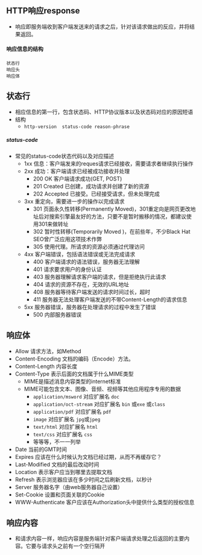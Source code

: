 ## HTTP响应response
- 响应即服务端收到客户端发送来的请求之后，针对该请求做出的反应，并将结果返回。


#### 响应信息的结构

```
状态行
响应头
响应体

```


## 状态行
- 相应信息的第一行，包含状态码、HTTP协议版本以及状态码对应的原因短语
- 结构
	- `http-version  status-code reason-phrase`

##### status-code
-  常见的status-code状态代码以及对应描述
	-  1xx   信息：客户端发来的reques请求已经接收，需要请求者继续执行操作
	-  2xx  成功：客户端请求已经被成功接收并处理
		-  200   OK   客户端请求成功(GET, POST)
		-  201    Created  已创建，成功请求并创建了新的资源
		-  202    Accepted   已接受。已经接受请求，但未处理完成
	-  3xx   重定向，需要进一步的操作以完成请求
		-  301	页面永久性转移(Permanently Moved)，301重定向是网页更改地址后对搜索引擎最友好的方法，只要不是暂时搬移的情况，都建议使用301来做转址
		-  302	暂时性转移(Temporarily Moved )，在前些年，不少Black Hat SEO曾广泛应用这项技术作弊
		-  305   使用代理。所请求的资源必须通过代理访问
	- 4xx    客户端错误，包括语法错误或无法完成请求
		- 400    客户端请求的语法错误，服务器无法理解
		- 401     请求要求用户的身份认证
		- 403     服务器理解请求客户端的请求，但是拒绝执行此请求
		- 404    请求的资源不存在，无效的URL地址
		- 408    服务器等待客户端发送的请求时间过长，超时
		- 411      服务器无法处理客户端发送的不带Content-Length的请求信息
	- 5xx    服务器错误，服务器在处理请求的过程中发生了错误
		- 500 内部服务器错误

## 响应体
- Allow     请求方法，如Method
- Content-Encoding         文档的编码（Encode）方法。
- Content-Length     内容长度
- Content-Type     表示后面的文档属于什么MIME类型
	- MIME是描述消息内容类型的internet标准
	- MIME可能包含文本、图像、音频、视频等其他应用程序专用的数据
		- `application/msword`  对应扩展名  `doc`
		- `application/oct-stream` 对应扩展名  `bin` 或`exe` 或`class`
		- `application/pdf` 对应扩展名 `pdf`
		- `image` 对应扩展名  `jpg`或`jpeg`
		- `text/html` 对应扩展名 `html`
		- `text/css` 对应扩展名  `css`
		- 等等等，不一一列举
- Date     当前的GMT时间
- Expires     应该在什么时候认为文档已经过期，从而不再缓存它？
- Last-Modified     文档的最后改动时间
- Location     表示客户应当到哪里去提取文档
- Refresh     表示浏览器应该在多少时间之后刷新文档，以秒计
- Server     服务器名字（由web服务器自己设置）
- Set-Cookie     设置和页面关联的Cookie
- WWW-Authenticate     客户应该在Authorization头中提供什么类型的授权信息


## 响应内容
- 和请求内容一样，响应内容是服务端针对客户端请求处理之后返回的主要内容。它要与请求头之前有一个空行隔开


